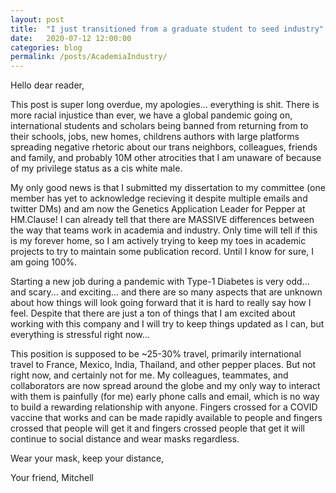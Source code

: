 ```yaml
---
layout: post
title:  "I just transitioned from a graduate student to seed industry"
date:   2020-07-12 12:00:00
categories: blog
permalink: /posts/AcademiaIndustry/
---
```

Hello dear reader,

This post is super long overdue, my apologies... everything is shit. There is more racial injustice than ever, we have a global pandemic going on, international students and scholars being banned from returning from to their schools, jobs, new homes, childrens authors with large platforms spreading negative rhetoric about our trans neighbors, colleagues, friends and family, and probably 10M other atrocities that I am unaware of because of my privilege status as a cis white male.

My only good news is that I submitted my dissertation to my committee (one member has yet to acknowledge recieving it despite multiple emails and twitter DMs) and am now the Genetics Application Leader for Pepper at HM.Clause! I can already tell that there are MASSIVE differences between the way that teams work in academia and industry. Only time will tell if this is my forever home, so I am actively trying to keep my toes in academic projects to try to maintain some publication record. Until I know for sure, I am going 100%.

Starting a new job during a pandemic with Type-1 Diabetes is very odd... and scary... and exciting... and there are so many aspects that are unknown about how things will look going forward that it is hard to really say how I feel. Despite that there are just a ton of things that I am excited about working with this company and I will try to keep things updated as I can, but everything is stressful right now...

This position is supposed to be ~25-30% travel, primarily international travel to France, Mexico, India, Thailand, and other pepper places. But not right now, and certainly not for me. My colleagues, teammates, and collaborators are now spread around the globe and my only way to interact with them is painfully (for me) early phone calls and email, which is no way to build a rewarding relationship with anyone. Fingers crossed for a COVID vaccine that works and can be made rapidly available to people and fingers crossed that people will get it and fingers crossed people that get it will continue to social distance and wear masks regardless.

Wear your mask, keep your distance,

Your friend,
Mitchell


